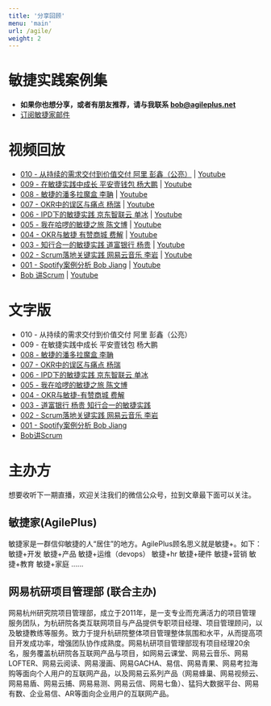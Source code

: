 ```yaml
---
title: '分享回顾'
menu: 'main'
url: /agile/
weight: 2
---
```


# 敏捷实践案例集

- **如果你也想分享，或者有朋友推荐，请与我联系 bob@agileplus.net**
- [订阅敏捷家邮件](http://agileplus.plus/subscription/zKC_LCgUW)

# 视频回放

- [010 - 从持续的需求交付到价值交付 阿里 彭鑫（公亮）](https://appmopev1Px9533.h5.xiaoeknow.com/content_page/eyJ0eXBlIjoiMiIsInJlc291cmNlX3R5cGUiOjQsInJlc291cmNlX2lkIjoibF81ZWMyNDIxYWQ1NjE3X1JKY1c3eGhpIiwiYXBwX2lkIjoiYXBwbW9wZXYxUHg5NTMzIiwicHJvZHVjdF9pZCI6IiJ9) | [Youtube](https://youtu.be/ADpfa2vkydE)
- [009 - 在敏捷实践中成长 平安壹钱包 杨大鹏](https://appmopev1px9533.h5.xiaoeknow.com/v1/course/video/v_5ecbd24064b4b_nCYEdxlg?type=2) | [Youtube](https://youtu.be/_a6G9By0fg4)
- [008 - 敏捷的潘多拉魔盒 李聃](https://appmopev1px9533.h5.xiaoeknow.com/v1/course/video/v_5ecbcfc05e5f4_s5Px4IF1?type=2) | [Youtube](https://youtu.be/QKg3of57FX8)
- [007 - OKR中的误区与痛点 杨瑞](https://appmopev1px9533.h5.xiaoeknow.com/v1/course/video/v_5eba4b1ed1959_HONpapLr?type=2&pro_id=p_5e7cbe9bb1218_UCyN5rjz) | [Youtube](https://youtu.be/a2ADyeJwTRQ)
- [006 - IPD下的敏捷实践 京东智联云 单冰](https://appmopev1px9533.h5.xiaoeknow.com/v1/course/video/v_5eb61b8238070_le3x61sM?type=2&pro_id=p_5e7cbe9bb1218_UCyN5rjz) | [Youtube](https://youtu.be/cNf6gDrPugI)
- [005 - 我在哈啰的敏捷之旅 陈文博](https://appmopev1px9533.h5.xiaoeknow.com/v1/course/video/v_5eaec5c10f092_hQ1xxSzT?type=2&pro_id=p_5e7cbe9bb1218_UCyN5rjz) | [Youtube](https://www.youtube.com/watch?v=n7MkPL2pdTg)
- [004 - OKR与敏捷 有赞商城 费解](https://appmopev1px9533.h5.xiaoeknow.com/v1/course/video/v_5e9d0be78ada2_28QQjTtv?type=2&pro_id=p_5e7cbe9bb1218_UCyN5rjz) | [Youtube](https://www.youtube.com/watch?v=8pIYbgthick)
- [003 - 知行合一的敏捷实践 道富银行 杨贵](https://appmopev1px9533.h5.xiaoeknow.com/v1/course/video/v_5e94415c5c604_0jwImEuS?type=2&pro_id=p_5e7cbe9bb1218_UCyN5rjz) | [Youtube](https://youtu.be/0sDubj_OYw4)
- [002 - Scrum落地关键实践 网易云音乐 李岩](https://appmopev1px9533.h5.xiaoeknow.com/v1/course/video/v_5e7d3b11438c8_5I6vEGUX?type=2&pro_id=p_5e7cbe9bb1218_UCyN5rjz) | [Youtube](https://youtu.be/7jUOYY9ykXA)
- [001 - Spotify案例分析 Bob Jiang](https://www.bilibili.com/video/BV19E411x7mF/) | [Youtube](https://youtu.be/026c7iRFvFA)
- [Bob 讲Scrum](https://www.bilibili.com/video/BV1r7411o7zJ/) | [Youtube](https://youtu.be/-wTRU-LKgEY)

# 文字版

- 010 - 从持续的需求交付到价值交付 阿里 彭鑫（公亮）
- 009 - 在敏捷实践中成长 平安壹钱包 杨大鹏
- [008 - 敏捷的潘多拉魔盒 李聃](https://mp.weixin.qq.com/s/ouu3sElh8aDdrUGgsiS2aA)
- [007 - OKR中的误区与痛点 杨瑞](https://mp.weixin.qq.com/s/yYqd-khg6bAbo3BzhJMRtw)
- [006 - IPD下的敏捷实践 京东智联云 单冰](https://mp.weixin.qq.com/s/WIivYziA_fQgMWpAIUtO9A)
- [005 - 我在哈啰的敏捷之旅 陈文博](https://mp.weixin.qq.com/s/He72P4Xsf4aIYexcJ2sdyA)
- [004 - OKR与敏捷-有赞商城 费解](https://mp.weixin.qq.com/s/9SbnDAXbvaBjCI9aoEnkew)
- [003 - 道富银行 杨贵 知行合一的敏捷实践](https://mp.weixin.qq.com/s/UUodVrWHbG0sDd7N_rbTMw)
- [002 - Scrum落地关键实践 网易云音乐 李岩](https://mp.weixin.qq.com/s/rcSvDohy2pkIHfDbz6AySQ)
- [001 - Spotify案例分析 Bob Jiang](https://mp.weixin.qq.com/s/BpgNuTf4n1-TptvHI_UpPQ)
- [Bob讲Scrum](https://mp.weixin.qq.com/s/jq6GSW4YdtU8FsjXT_QfQw)

# 主办方

想要收听下一期直播，欢迎关注我们的微信公众号，拉到文章最下面可以关注。

## 敏捷家(AgilePlus)

敏捷家是一群信仰敏捷的人“居住”的地方。AgilePlus顾名思义就是敏捷+。如下： 敏捷+开发 敏捷+产品 敏捷+运维（devops） 敏捷+hr 敏捷+硬件 敏捷+营销 敏捷+教育 敏捷+家庭 ……

## 网易杭研项目管理部 (联合主办)

网易杭州研究院项目管理部，成立于2011年，是一支专业而充满活力的项目管理服务团队，为杭研院各类互联网项目与产品提供专职项目经理、项目管理顾问，以及敏捷教练等服务。致力于提升杭研院整体项目管理整体氛围和水平，从而提高项目开发成功率，增强团队协作成熟度。网易杭研项目管理部现有项目经理20余名，服务覆盖杭研院各互联网产品与项目，如网易云课堂、网易云音乐、网易LOFTER、网易云阅读、网易漫画、网易GACHA、易信、网易青果、网易考拉海购等面向个人用户的互联网产品，以及网易云系列产品（网易蜂巢、网易视频云、网易易盾、网易云捕、网易易测、网易云信、网易七鱼）、猛犸大数据平台、网易有数、企业易信、AR等面向企业用户的互联网产品。